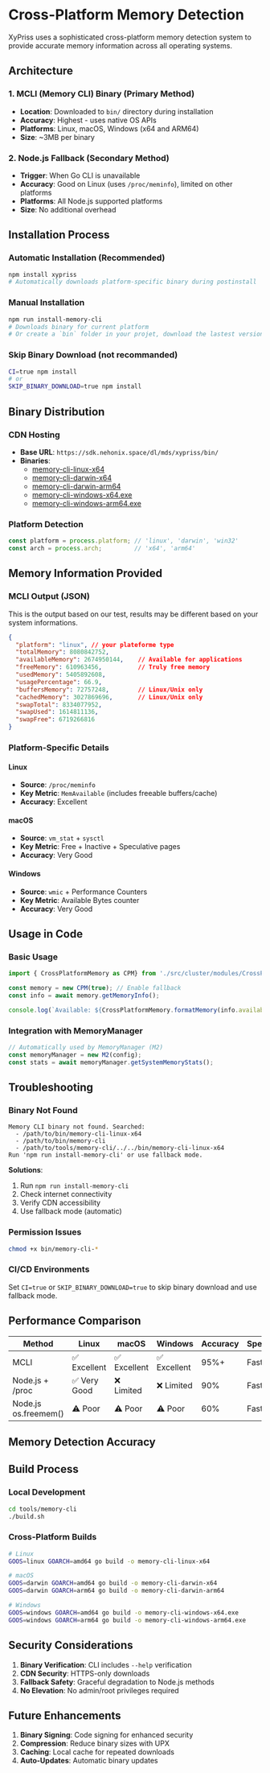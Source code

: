 # Cross-Platform Memory Detection

XyPriss uses a sophisticated cross-platform memory detection system to provide accurate memory information across all operating systems.

## Architecture

### 1. **MCLI (Memory CLI) Binary** (Primary Method)
- **Location**: Downloaded to `bin/` directory during installation
- **Accuracy**: Highest - uses native OS APIs
- **Platforms**: Linux, macOS, Windows (x64 and ARM64)
- **Size**: ~3MB per binary

### 2. **Node.js Fallback** (Secondary Method)
- **Trigger**: When Go CLI is unavailable
- **Accuracy**: Good on Linux (uses `/proc/meminfo`), limited on other platforms
- **Platforms**: All Node.js supported platforms
- **Size**: No additional overhead

## Installation Process

### Automatic Installation (Recommended)
```bash
npm install xypriss
# Automatically downloads platform-specific binary during postinstall
```

### Manual Installation
```bash
npm run install-memory-cli
# Downloads binary for current platform
# Or create a `bin` folder in your projet, download the lastest version of MCLI (choose bellow) then, add it inside the created folder "bin".
```

### Skip Binary Download (not recommanded)
```bash
CI=true npm install
# or
SKIP_BINARY_DOWNLOAD=true npm install
```

## Binary Distribution

### CDN Hosting
- **Base URL**: `https://sdk.nehonix.space/dl/mds/xypriss/bin/`
- **Binaries**:
  - [memory-cli-linux-x64](https://sdk.nehonix.space/dl/mds/xypriss/bin/memory-cli-linux-x64)
  - [memory-cli-darwin-x64](https://sdk.nehonix.space/dl/mds/xypriss/bin/memory-cli-linux-x64)
  - [memory-cli-darwin-arm64](https://sdk.nehonix.space/dl/mds/xypriss/bin/memory-cli-linux-x64)
  - [memory-cli-windows-x64.exe](https://sdk.nehonix.space/dl/mds/xypriss/bin/memory-cli-linux-x64)
  - [memory-cli-windows-arm64.exe](https://sdk.nehonix.space/dl/mds/xypriss/bin/memory-cli-linux-x64)

### Platform Detection
```javascript
const platform = process.platform; // 'linux', 'darwin', 'win32'
const arch = process.arch;         // 'x64', 'arm64'
```

## Memory Information Provided

### MCLI Output (JSON) 
This is the output based on our test, results may be different based on your system informations.

```json
{
  "platform": "linux", // your plateforme type 
  "totalMemory": 8080842752, 
  "availableMemory": 2674950144,    // Available for applications
  "freeMemory": 610963456,          // Truly free memory
  "usedMemory": 5405892608,
  "usagePercentage": 66.9,
  "buffersMemory": 72757248,        // Linux/Unix only
  "cachedMemory": 3027869696,       // Linux/Unix only
  "swapTotal": 8334077952,
  "swapUsed": 1614811136,
  "swapFree": 6719266816
}
```

### Platform-Specific Details

#### Linux
- **Source**: `/proc/meminfo`
- **Key Metric**: `MemAvailable` (includes freeable buffers/cache)
- **Accuracy**: Excellent

#### macOS
- **Source**: `vm_stat` + `sysctl`
- **Key Metric**: Free + Inactive + Speculative pages
- **Accuracy**: Very Good

#### Windows
- **Source**: `wmic` + Performance Counters
- **Key Metric**: Available Bytes counter
- **Accuracy**: Very Good

## Usage in Code

### Basic Usage
```typescript
import { CrossPlatformMemory as CPM} from './src/cluster/modules/CrossPlatformMemory';

const memory = new CPM(true); // Enable fallback
const info = await memory.getMemoryInfo();

console.log(`Available: ${CrossPlatformMemory.formatMemory(info.availableMemory)}`);
```

### Integration with MemoryManager
```typescript
// Automatically used by MemoryManager (M2)
const memoryManager = new M2(config);
const stats = await memoryManager.getSystemMemoryStats();
```

## Troubleshooting

### Binary Not Found
```
Memory CLI binary not found. Searched:
  - /path/to/bin/memory-cli-linux-x64
  - /path/to/bin/memory-cli
  - /path/to/tools/memory-cli/../../bin/memory-cli-linux-x64
Run 'npm run install-memory-cli' or use fallback mode.
```

**Solutions**:
1. Run `npm run install-memory-cli`
2. Check internet connectivity
3. Verify CDN accessibility
4. Use fallback mode (automatic)

### Permission Issues
```bash
chmod +x bin/memory-cli-*
```

### CI/CD Environments
Set `CI=true` or `SKIP_BINARY_DOWNLOAD=true` to skip binary download and use fallback mode.

## Performance Comparison

| Method | Linux | macOS | Windows | Accuracy | Speed |
|--------|-------|-------|---------|----------|-------|
| MCLI | ✅ Excellent | ✅ Excellent | ✅ Excellent | 95%+ | Fast |
| Node.js + /proc | ✅ Very Good | ❌ Limited | ❌ Limited | 90% | Fast |
| Node.js os.freemem() | ⚠️ Poor | ⚠️ Poor | ⚠️ Poor | 60% | Fast |

## Memory Detection Accuracy

## Build Process

### Local Development
```bash
cd tools/memory-cli
./build.sh
```

### Cross-Platform Builds
```bash
# Linux
GOOS=linux GOARCH=amd64 go build -o memory-cli-linux-x64

# macOS
GOOS=darwin GOARCH=amd64 go build -o memory-cli-darwin-x64
GOOS=darwin GOARCH=arm64 go build -o memory-cli-darwin-arm64

# Windows
GOOS=windows GOARCH=amd64 go build -o memory-cli-windows-x64.exe
GOOS=windows GOARCH=arm64 go build -o memory-cli-windows-arm64.exe
```

## Security Considerations

1. **Binary Verification**: CLI includes `--help` verification
2. **CDN Security**: HTTPS-only downloads
3. **Fallback Safety**: Graceful degradation to Node.js methods
4. **No Elevation**: No admin/root privileges required

## Future Enhancements

1. **Binary Signing**: Code signing for enhanced security
2. **Compression**: Reduce binary sizes with UPX
3. **Caching**: Local cache for repeated downloads
4. **Auto-Updates**: Automatic binary updates
